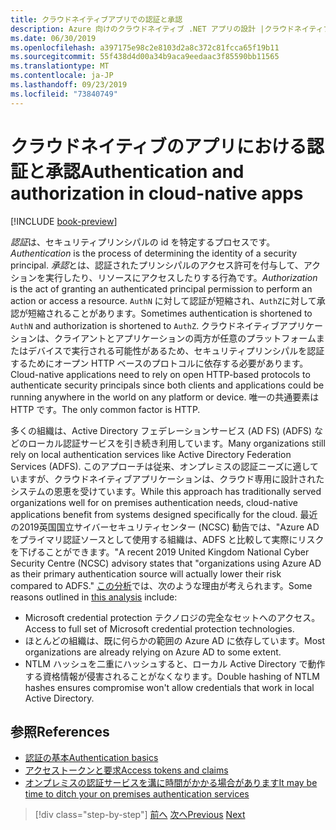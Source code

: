 ```yaml
---
title: クラウドネイティブアプリでの認証と承認
description: Azure 向けのクラウドネイティブ .NET アプリの設計 |クラウドネイティブアプリでの認証と承認
ms.date: 06/30/2019
ms.openlocfilehash: a397175e98c2e8103d2a8c372c81fcca65f19b11
ms.sourcegitcommit: 55f438d4d00a34b9aca9eedaac3f85590bb11565
ms.translationtype: MT
ms.contentlocale: ja-JP
ms.lasthandoff: 09/23/2019
ms.locfileid: "73840749"
---
```

# <a name="authentication-and-authorization-in-cloud-native-apps"></a><span data-ttu-id="0a014-103">クラウドネイティブのアプリにおける認証と承認</span><span class="sxs-lookup"><span data-stu-id="0a014-103">Authentication and authorization in cloud-native apps</span></span>

[!INCLUDE [book-preview](../../../includes/book-preview.md)]

<span data-ttu-id="0a014-104">*認証*は、セキュリティプリンシパルの id を特定するプロセスです。</span><span class="sxs-lookup"><span data-stu-id="0a014-104">*Authentication* is the process of determining the identity of a security principal.</span></span> <span data-ttu-id="0a014-105">*承認*とは、認証されたプリンシパルのアクセス許可を付与して、アクションを実行したり、リソースにアクセスしたりする行為です。</span><span class="sxs-lookup"><span data-stu-id="0a014-105">*Authorization* is the act of granting an authenticated principal permission to perform an action or access a resource.</span></span> <span data-ttu-id="0a014-106">`AuthN` に対して認証が短縮され、`AuthZ`に対して承認が短縮されることがあります。</span><span class="sxs-lookup"><span data-stu-id="0a014-106">Sometimes authentication is shortened to `AuthN` and authorization is shortened to `AuthZ`.</span></span> <span data-ttu-id="0a014-107">クラウドネイティブアプリケーションは、クライアントとアプリケーションの両方が任意のプラットフォームまたはデバイスで実行される可能性があるため、セキュリティプリンシパルを認証するためにオープン HTTP ベースのプロトコルに依存する必要があります。</span><span class="sxs-lookup"><span data-stu-id="0a014-107">Cloud-native applications need to rely on open HTTP-based protocols to authenticate security principals since both clients and applications could be running anywhere in the world on any platform or device.</span></span> <span data-ttu-id="0a014-108">唯一の共通要素は HTTP です。</span><span class="sxs-lookup"><span data-stu-id="0a014-108">The only common factor is HTTP.</span></span>

<span data-ttu-id="0a014-109">多くの組織は、Active Directory フェデレーションサービス (AD FS) (ADFS) などのローカル認証サービスを引き続き利用しています。</span><span class="sxs-lookup"><span data-stu-id="0a014-109">Many organizations still rely on local authentication services like Active Directory Federation Services (ADFS).</span></span> <span data-ttu-id="0a014-110">このアプローチは従来、オンプレミスの認証ニーズに適していますが、クラウドネイティブアプリケーションは、クラウド専用に設計されたシステムの恩恵を受けています。</span><span class="sxs-lookup"><span data-stu-id="0a014-110">While this approach has traditionally served organizations well for on premises authentication needs, cloud-native applications benefit from systems designed specifically for the cloud.</span></span> <span data-ttu-id="0a014-111">最近の2019英国国立サイバーセキュリティセンター (NCSC) 勧告では、"Azure AD をプライマリ認証ソースとして使用する組織は、ADFS と比較して実際にリスクを下げることができます。"</span><span class="sxs-lookup"><span data-stu-id="0a014-111">A recent 2019 United Kingdom National Cyber Security Centre (NCSC) advisory states that "organizations using Azure AD as their primary authentication source will actually lower their risk compared to ADFS."</span></span> <span data-ttu-id="0a014-112">[この分析](https://oxfordcomputergroup.com/resources/o365-security-native-cloud-authentication/)では、次のような理由が考えられます。</span><span class="sxs-lookup"><span data-stu-id="0a014-112">Some reasons outlined in [this analysis](https://oxfordcomputergroup.com/resources/o365-security-native-cloud-authentication/) include:</span></span>

- <span data-ttu-id="0a014-113">Microsoft credential protection テクノロジの完全なセットへのアクセス。</span><span class="sxs-lookup"><span data-stu-id="0a014-113">Access to full set of Microsoft credential protection technologies.</span></span>
- <span data-ttu-id="0a014-114">ほとんどの組織は、既に何らかの範囲の Azure AD に依存しています。</span><span class="sxs-lookup"><span data-stu-id="0a014-114">Most organizations are already relying on Azure AD to some extent.</span></span>
- <span data-ttu-id="0a014-115">NTLM ハッシュを二重にハッシュすると、ローカル Active Directory で動作する資格情報が侵害されることがなくなります。</span><span class="sxs-lookup"><span data-stu-id="0a014-115">Double hashing of NTLM hashes ensures compromise won't allow credentials that work in local Active Directory.</span></span>

## <a name="references"></a><span data-ttu-id="0a014-116">参照</span><span class="sxs-lookup"><span data-stu-id="0a014-116">References</span></span>

- [<span data-ttu-id="0a014-117">認証の基本</span><span class="sxs-lookup"><span data-stu-id="0a014-117">Authentication basics</span></span>](https://docs.microsoft.com/azure/active-directory/develop/authentication-scenarios)
- [<span data-ttu-id="0a014-118">アクセストークンと要求</span><span class="sxs-lookup"><span data-stu-id="0a014-118">Access tokens and claims</span></span>](https://docs.microsoft.com/azure/active-directory/develop/access-tokens)
- [<span data-ttu-id="0a014-119">オンプレミスの認証サービスを溝に時間がかかる場合があります</span><span class="sxs-lookup"><span data-stu-id="0a014-119">It may be time to ditch your on premises authentication services</span></span>](https://oxfordcomputergroup.com/resources/o365-security-native-cloud-authentication/)

>[!div class="step-by-step"]
><span data-ttu-id="0a014-120">[前へ](identity.md)
>[次へ](azure-active-directory.md)</span><span class="sxs-lookup"><span data-stu-id="0a014-120">[Previous](identity.md)
[Next](azure-active-directory.md)</span></span>
